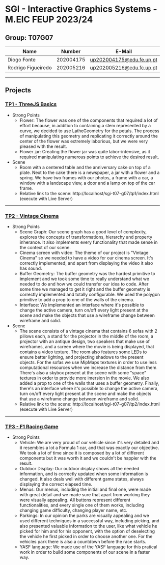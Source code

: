 # SGI - Interactive Graphics Systems - M.EIC FEUP 2023/24

## Group: T07G07

| Name | Number | E-Mail |
| ---- | ------ | ------ |
| Diogo Fonte        | 202004175 | up202004175@edu.fe.up.pt |
| Rodrigo Figueiredo | 202005216 | up202005216@edu.fc.up.pt |

----

## Projects

### [TP1 - ThreeJS Basics](tp1)

- Strong Points
  - Flower: The flower was one of the components that required a lot of effort because, in addition to containing a stem represented by a curve, we decided to use LatheGeometry for the petals. The process of manipulating this geometry and replicating it correctly around the center of the flower was extremely laborious, but we were very pleased with the result.
  - Flower jar: Creating the flower jar was quite labor-intensive, as it required manipulating numerous points to achieve the desired result.
- Scene
  - Room with a centered table and the anniversary cake on top of a plate. Next to the cake there is a newspaper, a jar with a flower and a spring. We have two frames with our photos, a frame with a car, a window with a landscape view, a door and a lamp on top of the car frame.
  - Relative link to the scene: http://localhost/sgi-t07-g07/tp1/index.html (execute with Live Server)

-----

### [TP2 - Vintage Cinema](tp2)

- Strong Points
  - Scene Graph: Our scene graph has a good level of complexity, explores the concepts of transformations, hierarchy and property inherance. It also implements every functionality that made sense in the context of our scene.
  - Cinema screen with video: The theme of our project is "Vintage Cinema" so we needed to have a video for our cinema screen. It's correctly implemented, and apart from displaying the video it also has sound.
  - Buffer Geometry: The buffer geometry was the hardest primitive to implement and we took some time to really understand what we needed to do and how we could transfer our idea to code. After some time we managed to get it right and the buffer geometry is correctly implemented and totally configurable. We used the polygon primitive to add a prop to one of the walls of the cinema.
  - Interface: We implemented an interface where it's possible to change the active camera, turn on/off every light present at the scene and make the objects that use a wireframe change between wireframe and solid.
- Scene
  - The scene consists of a vintage cinema that contains 6 sofas with 2 pillows each, a stand for the projector in the middle of the room, a projector with an antique design, two speakers that make use of wireframes, and a screen where the movie is being displayed, that contains a video texture. The room also features some LEDs to ensure better lighting, and projecting shadows to the present objects. For the sofas we use MipMaps textures in order to use less computational resources when we increase the distance from them. There's also a skybox present at the scene with some "space" textures in order to provide more imersion in the movie. We also added a prop to one of the walls that uses a buffer geometry. Finally, there's an interface where it's possible to change the active camera, turn on/off every light present at the scene and make the objects that use a wireframe change between wireframe and solid.
  - Relative link to the scene: http://localhost/sgi-t07-g07/tp2/index.html (execute with Live Server)


----

### [TP3 - F1 Racing Game](tp3)

- Strong Points
  - Vehicle: We are very proud of our vehicle since it's very detailed and it resembles a lot a Formula 1 car, and that was exactly our objective. We took a lot of time since it is composed by a lot of different components but it was worth it and we couldn't be happier with the result.
  - Outdoor Display: Our outdoor display shows all the needed information, and is correctly updated when some information is changed. It also deals well with different game states, always displaying the correct elapsed time.
  - Menus: Our menus, including the initial and final one, were made with great detail and we made sure that apart from working they were visually appealing. All buttons represent different functionalities, and every single one of them works, including changing game difficulty, changing player name, etc.
  - Parkings: In our opinion the parks are visually appealing and we used different techniques in a successful way, including picking, and also presented valuable information to the user, like what vehicle he picked for him and for his opponent, with the option of deselecting the vehicle he first picked in order to choose another one. For the vehicles park there is also a countdown before the race starts.
  - YASF language: We made use of the YASF language for this pratical work in order to build some components of our scene in a faster way.

